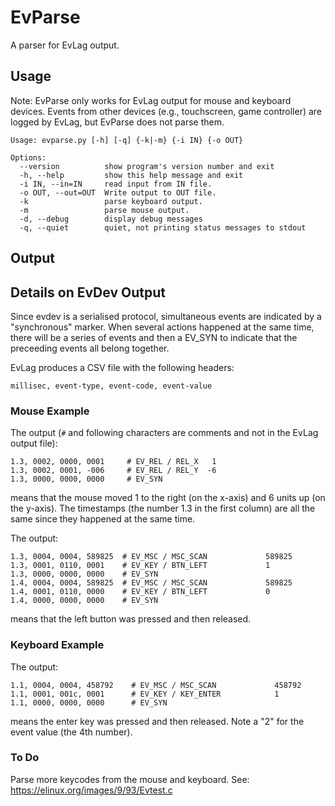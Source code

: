 # EvParse

A parser for EvLag output.

## Usage

Note: EvParse only works for EvLag output for mouse and keyboard
devices.  Events from other devices (e.g., touchscreen, game
controller) are logged by EvLag, but EvParse does not parse them.

```
Usage: evparse.py [-h] [-q] {-k|-m} {-i IN} {-o OUT}

Options:
  --version          show program's version number and exit
  -h, --help         show this help message and exit
  -i IN, --in=IN     read input from IN file.
  -o OUT, --out=OUT  Write output to OUT file.
  -k                 parse keyboard output.
  -m                 parse mouse output.
  -d, --debug        display debug messages
  -q, --quiet        quiet, not printing status messages to stdout
```
## Output

## Details on EvDev Output

Since evdev is a serialised protocol, simultaneous events are
indicated by a "synchronous" marker.  When several actions happened at
the same time, there will be a series of events and then a EV_SYN to
indicate that the preceeding events all belong together.

EvLag produces a CSV file with the following headers:

```
millisec, event-type, event-code, event-value
```


### Mouse Example

The output (`#` and following characters are comments and not in the
EvLag output file):

```
1.3, 0002, 0000, 0001     # EV_REL / REL_X   1
1.3, 0002, 0001, -006     # EV_REL / REL_Y  -6
1.3, 0000, 0000, 0000     # EV_SYN 

```

means that the mouse moved 1 to the right (on the x-axis) and 6 units
up (on the y-axis).  The timestamps (the number 1.3 in the first
column) are all the same since they happened at the same time.

The output:

```
1.3, 0004, 0004, 589825  # EV_MSC / MSC_SCAN             589825
1.3, 0001, 0110, 0001    # EV_KEY / BTN_LEFT             1
1.3, 0000, 0000, 0000    # EV_SYN 
1.4, 0004, 0004, 589825  # EV_MSC / MSC_SCAN             589825
1.4, 0001, 0110, 0000    # EV_KEY / BTN_LEFT             0
1.4, 0000, 0000, 0000    # EV_SYN 
```

means that the left button was pressed and then released.

### Keyboard Example

The output:

```
1.1, 0004, 0004, 458792    # EV_MSC / MSC_SCAN             458792
1.1, 0001, 001c, 0001      # EV_KEY / KEY_ENTER            1
1.1, 0000, 0000, 0000      # EV_SYN 
```

means the enter key was pressed and then released.  Note a "2" for the
event value (the 4th number).


### To Do

Parse more keycodes from the mouse and keyboard.  See:
<https://elinux.org/images/9/93/Evtest.c>

